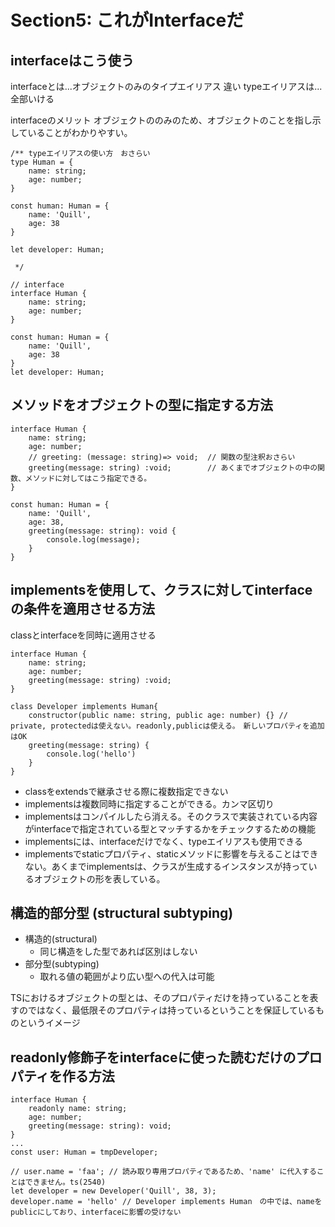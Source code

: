 # Section5: これがInterfaceだ

## interfaceはこう使う

interfaceとは...オブジェクトのみのタイプエイリアス
違い
typeエイリアスは...全部いける

interfaceのメリット
オブジェクトののみのため、オブジェクトのことを指し示していることがわかりやすい。

```tsx
/** typeエイリアスの使い方　おさらい
type Human = {
    name: string;
    age: number;
}

const human: Human = {
    name: 'Quill',
    age: 38
}

let developer: Human;

 */

// interface
interface Human {
    name: string;
    age: number;
}

const human: Human = {
    name: 'Quill',
    age: 38
}
let developer: Human;
```

## メソッドをオブジェクトの型に指定する方法

```tsx
interface Human {
    name: string;
    age: number;
    // greeting: (message: string)=> void;  // 関数の型注釈おさらい
    greeting(message: string) :void;        // あくまでオブジェクトの中の関数、メソッドに対してはこう指定できる。
}

const human: Human = {
    name: 'Quill',
    age: 38,
    greeting(message: string): void {
        console.log(message);
    }
}

```

## implementsを使用して、クラスに対してinterfaceの条件を適用させる方法

classとinterfaceを同時に適用させる

```tsx
interface Human {
    name: string;
    age: number;
    greeting(message: string) :void;
}

class Developer implements Human{
    constructor(public name: string, public age: number) {} // private, protectedは使えない。readonly,publicは使える。　新しいプロパティを追加はOK
    greeting(message: string) {
        console.log('hello')
    }
}
```

- classをextendsで継承させる際に複数指定できない
- implementsは複数同時に指定することができる。カンマ区切り
- implementsはコンパイルしたら消える。そのクラスで実装されている内容がinterfaceで指定されている型とマッチするかをチェックするための機能
- implementsには、interfaceだけでなく、typeエイリアスも使用できる
- implementsでstaticプロパティ、staticメソッドに影響を与えることはできない。あくまでimplementsは、クラスが生成するインスタンスが持っているオブジェクトの形を表している。

## 構造的部分型 (structural subtyping)
- 構造的(structural)
    - 同じ構造をした型であれば区別はしない
- 部分型(subtyping)
    - 取れる値の範囲がより広い型への代入は可能

TSにおけるオブジェクトの型とは、そのプロパティだけを持っていることを表すのではなく、最低限そのプロパティは持っているということを保証しているものというイメージ

## readonly修飾子をinterfaceに使った読むだけのプロパティを作る方法

```tsx
interface Human {
    readonly name: string;
    age: number;
    greeting(message: string): void;
}
...
const user: Human = tmpDeveloper;

// user.name = 'faa'; // 読み取り専用プロパティであるため、'name' に代入することはできません。ts(2540)
let developer = new Developer('Quill', 38, 3);
developer.name = 'hello' // Developer implements Human　の中では、nameをpublicにしており、interfaceに影響の受けない
```